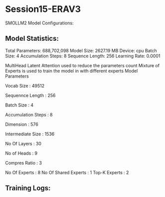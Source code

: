 # Session15-ERAV3

SMOLLM2 Model  Configurations:

## Model Statistics:

Total Parameters: 688,702,098
Model Size: 2627.19 MB
Device: cpu
Batch Size: 4
Accumulation Steps: 8
Sequence Length: 256
Learning Rate: 0.0001

MultiHead Latent Attention used to reduce the parameters count
Mixture of Experts is used to train the model in with different experts
Model Parameters

Vocab Size : 49512

Sequennce Length : 256

Batch Size : 4

Accumulation Steps : 8

Dimension : 576

Intermediate Size : 1536

No Of Layers : 30

No of Heads : 9

Compres Ratio : 3

No Of Experts : 8
No Of Shared Experts : 1
Top-K Experts : 2

## Training Logs:
